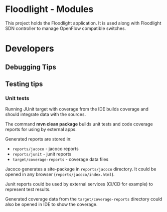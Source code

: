 # Floodlight - Modules

This project holds the Floodlight application.
It is used along with Floodlight SDN controller to manage OpenFlow compatible switches.

# Developers

## Debugging Tips

## Testing tips

### Unit tests

Running JUnit target with coverage from the IDE builds coverage and should integrate data with the sources.

The command __mvn clean package__ builds unit tests and code coverage reports for using by external apps.

Generated reports are stored in:
* ```reports/jacoco``` - jacoco reports
* ```reports/junit``` - junit reports
* ```target/coverage-reports``` - coverage data files

Jacoco generates a site-package in ```reports/jacoco``` directory.
It could be opened in any browser (```reports/jacoco/index.html```).

Junit reports could be used by external services (CI/CD for example) to represent test results.

Generated coverage data from the ```target/coverage-reports``` directory could also be opened in IDE to show the coverage.
